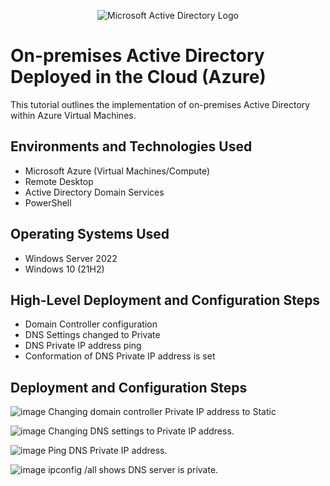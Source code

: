 <p align="center">
<img src="https://i.imgur.com/pU5A58S.png" alt="Microsoft Active Directory Logo"/>
</p>

<h1>On-premises Active Directory Deployed in the Cloud (Azure)</h1>
This tutorial outlines the implementation of on-premises Active Directory within Azure Virtual Machines.<br />


<h2>Environments and Technologies Used</h2>

- Microsoft Azure (Virtual Machines/Compute)
- Remote Desktop
- Active Directory Domain Services
- PowerShell

<h2>Operating Systems Used </h2>

- Windows Server 2022
- Windows 10 (21H2)

<h2>High-Level Deployment and Configuration Steps</h2>

- Domain Controller configuration
- DNS Settings changed to Private
- DNS Private IP address ping
- Conformation of DNS Private IP address is set 

<h2>Deployment and Configuration Steps</h2>

![image](https://github.com/user-attachments/assets/73ab3f43-709e-42e6-9e00-a1754a54951d)
Changing domain controller Private IP address to Static 


![image](https://github.com/user-attachments/assets/804ac8d0-9755-4b50-8bc7-7c48ce1d7f8c)
Changing DNS settings to Private IP address.


![image](https://github.com/user-attachments/assets/fd442245-a534-4b31-9245-5526a59bab30)
Ping DNS Private IP address.


![image](https://github.com/user-attachments/assets/c9a3b207-7aaf-44f7-b860-a8e8fb071a03)
ipconfig /all shows DNS server is private.


